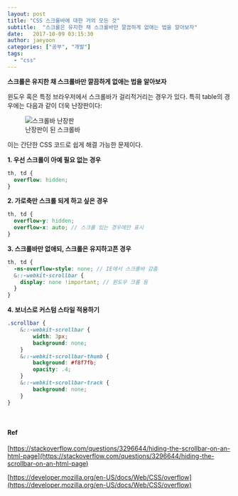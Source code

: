 ```yaml
---
layout: post
title: "CSS 스크롤바에 대한 거의 모든 것"
subtitle:  "스크롤은 유지한 채 스크롤바만 깔끔하게 없애는 법을 알아보자"
date:   2017-10-09 03:15:30
author: jaeyoon
categories: ["공부", "개발"]
tags:
  - "css"
---
```


**스크롤은 유지한 채 스크롤바만 깔끔하게 없애는 법을 알아보자**

윈도우 혹은 특정 브라우저에서 스크롤바가 걸리적거리는 경우가 있다. 특히 table의 경우에는 다음과 같이 더욱 난장판이다:

<figure>
	<img data-action="zoom" src="https://jandi-box.com/files-thumb/13597036/fe8868e9eca403a9d326e1ed41bdc3c3.png?size=640" alt="스크롤바 난장판">
	<figcaption>난장판이 된 스크롤바</figcaption>
</figure>

이는 간단한 CSS 코드로 쉽게 해결 가능한 문제이다.

**1. 우선 스크롤이 아예 필요 없는 경우**

```scss
th, td {
  overflow: hidden;
}
```

**2. 가로축만 스크롤 되게 하고 싶은 경우**

```scss
th, td {
  overflow-y: hidden;
  overflow-x: auto; // 스크롤 있는 경우에만 표시
}
```

**3. 스크롤바만 없애되, 스크롤은 유지하고픈 경우**

```scss
th, td {
  -ms-overflow-style: none; // IE에서 스크롤바 감춤
  &::-webkit-scrollbar { 
    display: none !important; // 윈도우 크롬 등
  }
}
```

**4. 보너스로 커스텀 스타일 적용하기**

```scss
.scrollbar {
	&::-webkit-scrollbar {
		width: 3px;
		background: none;
	}
	&::-webkit-scrollbar-thumb {
	    background: #f8f7fb;
	    opacity: .4;
	}
	&::-webkit-scrollbar-track {
	    background: none;
	}
}
```

<br>



#### Ref

[https://stackoverflow.com/questions/3296644/hiding-the-scrollbar-on-an-html-page](https://stackoverflow.com/questions/3296644/hiding-the-scrollbar-on-an-html-page)

[https://developer.mozilla.org/en-US/docs/Web/CSS/overflow](https://developer.mozilla.org/en-US/docs/Web/CSS/overflow)
